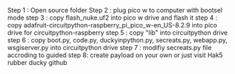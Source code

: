 Step 1 : Open source folder
Step 2 : plug pico w to computer with bootsel mode
step 3 : copy flash_nuke.uf2 into pico w drive and flash it
step 4 : copy adafruit-circuitpython-raspberry_pi_pico_w-en_US-8.2.9 into pico drive for circuitpython-raspberry 
step 5 : copy "lib" into circuitpython drive 
step 6 : copy boot.py, code.py, duckyinpython.py, secreats.py, webapp.py, wsgiserver.py into circuitpython drive
step 7 : modifiy secreats.py file accroding to guided
step 8: create payload on your own or just visit Hak5 rubber ducky github